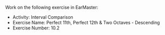 Work on the following exercise in EarMaster:
- Activity: Interval Comparison
- Exercise Name: Perfect 11th, Perfect 12th & Two Octaves - Descending
- Exercise Number: 10.2
